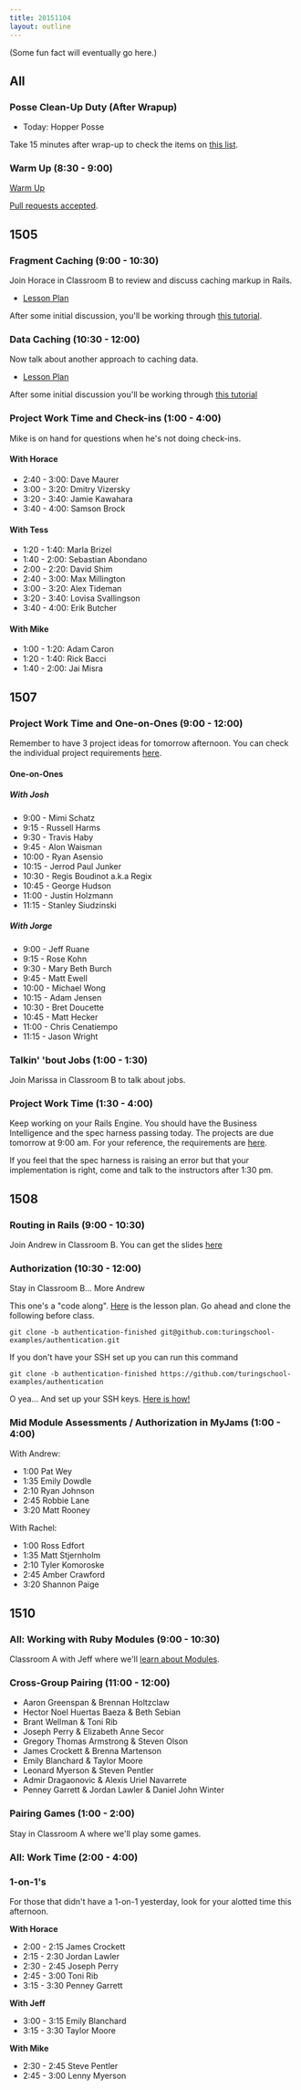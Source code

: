 ```yaml
---
title: 20151104
layout: outline
---
```


(Some fun fact will eventually go here.)

## All

### Posse Clean-Up Duty (After Wrapup)

* Today: Hopper Posse

Take 15 minutes after wrap-up to check the items on [this list](https://gist.github.com/rwarbelow/f5cfe4333402d043ef2e).

### Warm Up (8:30 - 9:00)

[Warm Up](https://thewarmup.herokuapp.com)

[Pull requests accepted](https://github.com/mikedao/the-warm-up).


## 1505

### Fragment Caching (9:00 - 10:30)

Join Horace in Classroom B to review and discuss caching markup in Rails.

* [Lesson Plan](https://github.com/turingschool/lesson_plans/blob/master/ruby_04-apis_and_scalability/key_based_caching.markdown)

After some initial discussion, you'll be working through [this tutorial](https://github.com/turingschool/lesson_plans/blob/master/ruby_04-apis_and_scalability/key_based_caching.markdown).

### Data Caching (10:30 - 12:00)

Now talk about another approach to caching data.

* [Lesson Plan](https://github.com/turingschool/lesson_plans/blob/master/ruby_04-apis_and_scalability/caching_data.markdown)

After some initial discussion you'll be working through
[this tutorial](http://tutorials.jumpstartlab.com/topics/performance/caching_data.html)

### Project Work Time and Check-ins (1:00 - 4:00)

Mike is on hand for questions when he's not doing check-ins.

#### With Horace

- 2:40 - 3:00: Dave Maurer
- 3:00 - 3:20: Dmitry Vizersky
- 3:20 - 3:40: Jamie Kawahara
- 3:40 - 4:00: Samson Brock

#### With Tess

- 1:20 - 1:40: Marla Brizel
- 1:40 - 2:00: Sebastian Abondano
- 2:00 - 2:20: David Shim
- 2:40 - 3:00: Max Millington
- 3:00 - 3:20: Alex Tideman
- 3:20 - 3:40: Lovisa Svallingson
- 3:40 - 4:00: Erik Butcher

#### With Mike

- 1:00 - 1:20: Adam Caron
- 1:20 - 1:40: Rick Bacci
- 1:40 - 2:00: Jai Misra


## 1507

### Project Work Time and One-on-Ones (9:00 - 12:00)

Remember to have 3 project ideas for tomorrow afternoon. You can check the individual project requirements [here](https://github.com/turingschool/lesson_plans/blob/master/ruby_03-professional_rails_applications/self_directed_project.md).

#### One-on-Ones

##### With Josh

* 9:00 - Mimi Schatz
* 9:15 - Russell Harms
* 9:30 - Travis Haby
* 9:45 - Alon Waisman
* 10:00 - Ryan Asensio
* 10:15 - Jerrod Paul Junker
* 10:30 - Regis Boudinot a.k.a Regix
* 10:45 - George Hudson
* 11:00 - Justin Holzmann
* 11:15 - Stanley Siudzinski

##### With Jorge

* 9:00 - Jeff Ruane
* 9:15 - Rose Kohn
* 9:30 - Mary Beth Burch
* 9:45 - Matt Ewell
* 10:00 - Michael Wong
* 10:15 - Adam Jensen
* 10:30 - Bret Doucette
* 10:45 - Matt Hecker
* 11:00 - Chris Cenatiempo
* 11:15 - Jason Wright

### Talkin' 'bout Jobs (1:00 - 1:30)

Join Marissa in Classroom B to talk about jobs.

### Project Work Time (1:30 - 4:00)

Keep working on your Rails Engine. You should have the Business Intelligence and the spec harness passing today. The projects are due tomorrow at 9:00 am. For your reference, the requirements are [here](https://github.com/turingschool/lesson_plans/blob/master/ruby_03-professional_rails_applications/rails_engine.md).

If you feel that the spec harness is raising an error but that your implementation is right, come and talk to the instructors after 1:30 pm.

## 1508

### Routing in Rails (9:00 - 10:30)

Join Andrew in Classroom B. You can get the slides [here](https://github.com/turingschool/lesson_plans/blob/master/ruby_02-web_applications_with_ruby/routing_in_rails.markdown)

### Authorization (10:30 - 12:00)

Stay in Classroom B... More Andrew

This one's a "code along". [Here](https://github.com/turingschool/lesson_plans/blob/master/ruby_02-web_applications_with_ruby/authorization.markdown) is the lesson plan. Go ahead and clone the following before class.

```
git clone -b authentication-finished git@github.com:turingschool-examples/authentication.git
```

If you don't have your SSH set up you can run this command

```
git clone -b authentication-finished https://github.com/turingschool-examples/authentication
```

O yea... And set up your SSH keys. [Here is how!](https://help.github.com/articles/generating-ssh-keys/)


### Mid Module Assessments / Authorization in MyJams (1:00 - 4:00)

With Andrew:

* 1:00 Pat Wey
* 1:35 Emily Dowdle
* 2:10 Ryan Johnson
* 2:45 Robbie Lane
* 3:20 Matt Rooney

With Rachel:

* 1:00 Ross Edfort
* 1:35 Matt Stjernholm
* 2:10 Tyler Komoroske
* 2:45 Amber Crawford
* 3:20 Shannon Paige

## 1510

### All: Working with Ruby Modules (9:00 - 10:30)

Classroom A with Jeff where we'll [learn about Modules](https://github.com/turingschool/lesson_plans/blob/master/ruby_01-object_oriented_programming_with_ruby/modules.markdown).

### Cross-Group Pairing (11:00 - 12:00)

* Aaron Greenspan & Brennan Holtzclaw
* Hector Noel Huertas Baeza & Beth Sebian
* Brant Wellman & Toni Rib
* Joseph Perry & Elizabeth Anne Secor
* Gregory Thomas Armstrong & Steven Olson
* James Crockett & Brenna Martenson
* Emily Blanchard & Taylor Moore
* Leonard Myerson & Steven Pentler
* Admir Dragaonovic & Alexis Uriel Navarrete
* Penney Garrett & Jordan Lawler & Daniel John Winter

### Pairing Games (1:00 - 2:00)

Stay in Classroom A where we'll play some games.

### All: Work Time (2:00 - 4:00)


### 1-on-1's

For those that didn't have a 1-on-1 yesterday,
look for your alotted time this afternoon.


__With Horace__

* 2:00 - 2:15 James Crockett
* 2:15 - 2:30 Jordan Lawler
* 2:30 - 2:45 Joseph Perry
* 2:45 - 3:00 Toni Rib
* 3:15 - 3:30 Penney Garrett

__With Jeff__

* 3:00 - 3:15 Emily Blanchard
* 3:15 - 3:30 Taylor Moore

__With Mike__

* 2:30 - 2:45 Steve Pentler
* 2:45 - 3:00 Lenny Myerson
